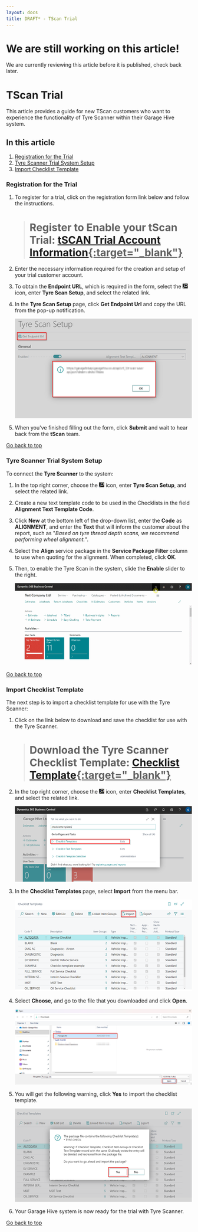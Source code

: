 ```yaml
---
layout: docs
title: DRAFT* - TScan Trial 
---
```


<a name="top"></a>

# We are still working on this article!
We are currently reviewing this article before it is published, check back later.

# TScan Trial
This article provides a guide for new TScan customers who want to experience the functionality of Tyre Scanner within their Garage Hive system.

## In this article
1. [Registration for the Trial](#registration-for-the-trial)
2. [Tyre Scanner Trial System Setup](#parent-page-example)
3. [Import Checklist Template](#import-checklist-template)

### Registration for the Trial
1. To register for a trial, click on the registration form link below and follow the instructions.

   > # Register to Enable your tScan Trial: <ins>[tSCAN Trial Account Information](https://forms.office.com/pages/responsepage.aspx?id=rYneG86030WpGeHgjkcpTa9LH170o4NBsrqdfYJYa3RUMDBQVDRXTERCTDZaSVlOMkpXNVNMTTIwMS4u){:target="_blank"}</ins>

2. Enter the necessary information required for the creation and setup of your trial customer account.
3. To obtain the **Endpoint URL**, which is required in the form, select the ![](media/search_icon.png) icon, enter **Tyre Scan Setup**, and select the related link.
4. In the **Tyre Scan Setup** page, click **Get Endpoint Url** and copy the URL from the pop-up notification.

     ![](media/garagehive-tyre-scanner0.png)

5.  When you've finished filling out the form, click **Submit** and wait to hear back from the **tScan** team.

[Go back to top](#top)

### Tyre Scanner Trial System Setup
To connect the **Tyre Scanner** to the system:
1. In the top right corner, choose the ![](media/search_icon.png) icon, enter **Tyre Scan Setup**, and select the related link.
2. Create a new text template code to be used in the Checklists in the field **Alignment Text Template Code**. 
3. Click **New** at the bottom left of the drop-down list, enter the **Code** as **ALIGNMENT**, and enter the **Text** that will inform the customer about the report, such as "*Based on tyre thread depth scans, we recommend performing wheel alignment.*".
4. Select the **Align** service package in the **Service Package Filter** column to use when quoting for the alignment. When completed, click **OK**.
5. Then, to enable the Tyre Scan in the system, slide the **Enable** slider to the right.

   ![](media/garagehive-tyre-scanner1.gif)

[Go back to top](#top)

### Import Checklist Template
The next step is to import a checklist template for use with the Tyre Scanner:
1. Click on the link below to download and save the checklist for use with the Tyre Scanner.

   > # Download the Tyre Scanner Checklist Template: <ins>[Checklist Template](Package.cltx){:target="_blank"}</ins>

2. In the top right corner, choose the ![](media/search_icon.png) icon, enter **Checklist Templates**, and select the related link.

   ![](media/garagehive-tscan-trial1.png)

3. In the **Checklist Templates** page, select **Import** from the menu bar.
   
   ![](media/garagehive-tscan-trial2.png)

4. Select **Choose**, and go to the file that you downloaded and click **Open**.

   ![](media/garagehive-tscan-trial3.png)

5. You will get the following warning, click **Yes** to import the checklist template.

   ![](media/garagehive-tscan-trial4.png)

6. Your Garage Hive system is now ready for the trial with Tyre Scanner.

[Go back to top](#top)
